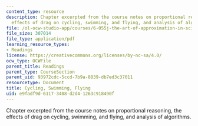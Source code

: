 ```yaml
---
content_type: resource
description: Chapter excerpted from the course notes on proportional reasoning, the
  effects of drag on cycling, swimming, and flying, and analysis of algorithms.
file: /ol-ocw-studio-app/courses/6-055j-the-art-of-approximation-in-science-and-engineering-spring-2008/e9fadf9d61173408d2d41263c918490f_mar05.pdf
file_size: 307014
file_type: application/pdf
learning_resource_types:
- Readings
license: https://creativecommons.org/licenses/by-nc-sa/4.0/
ocw_type: OCWFile
parent_title: Readings
parent_type: CourseSection
parent_uid: 93972cdc-5ccd-7b9a-8839-db7ed3c37011
resourcetype: Document
title: Cycling, Swimming, Flying
uid: e9fadf9d-6117-3408-d2d4-1263c918490f
---
```

Chapter excerpted from the course notes on proportional reasoning, the effects of drag on cycling, swimming, and flying, and analysis of algorithms.